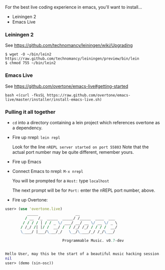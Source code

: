 For the best live coding experience in emacs, you'll want to install...

* Leiningen 2
* Emacs Live


### Leiningen 2
See https://github.com/technomancy/leiningen/wiki/Upgrading

    $ wget -O ~/bin/lein2 https://raw.github.com/technomancy/leiningen/preview/bin/lein
    $ chmod 755 ~/bin/lein2

### Emacs Live
See https://github.com/overtone/emacs-live#getting-started

    bash <(curl -fksSL https://raw.github.com/overtone/emacs-live/master/installer/install-emacs-live.sh)

### Pulling it all together

* `cd` into a directory containing a lein project which references overtone as a dependency. 
* Fire up nrepl: `lein repl`

  Look for the line `nREPL server started on port 55803`
  Note that the actual port number may be quite different, remember yours.

* Fire up Emacs
* Connect Emacs to nrepl: `M-x nrepl`

  You will be prompted for a `Host:` type `localhost`

  The next prompt will be for `Port:` enter the nREPL port number, above.

* Fire up Overtone:

```clj
user> (use 'overtone.live)
          _____                 __
         / __  /_  _____  _____/ /_____  ____  ___
        / / / / | / / _ \/ ___/ __/ __ \/ __ \/ _ \
       / /_/ /| |/ /  __/ /  / /_/ /_/ / / / /  __/
       \____/ |___/\___/_/   \__/\____/_/ /_/\___/

                          Programmable Music. v0.7-dev


Hello User, may this be the start of a beautiful music hacking session...
nil
user> (demo (sin-osc))

```